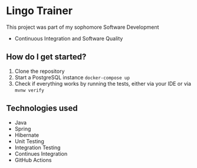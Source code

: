 # Lingo Trainer

This project was part of my sophomore Software Development 
* Continuous Integration and Software Quality

## How do I get started?

1. Clone the repository
2. Start a PostgreSQL instance `docker-compose up`
3. Check if everything works by running the tests, either via your IDE or via `mvnw verify`

## Technologies used
* Java
* Spring
* Hibernate
* Unit Testing
* Integration Testing
* Continues Integration
* GitHub Actions
